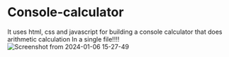 # Console-calculator
It uses html, css and javascript for building a console calculator that does arithmetic calculation
In a single file!!!!
![Screenshot from 2024-01-06 15-27-49](https://github.com/Ielfran/Console-calculator/assets/122223878/d741bcdc-2e5c-4deb-8634-d5922ebbd64b)
